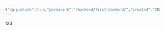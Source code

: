 ```yaml
---
{"dg-publish":true,"permalink":"/backend/first-backend/","created":"2024-01-15T14:18:43.092+08:00","updated":"2024-01-15T14:20:18.165+08:00"}
---
```


123